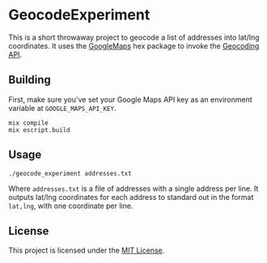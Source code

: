 # GeocodeExperiment

This is a short throwaway project to geocode a list of addresses into lat/lng coordinates. It uses the [GoogleMaps](https://hex.pm/packages/google_maps/) hex package to 
invoke the [Geocoding API](https://developers.google.com/maps/documentation/geocoding/overview). 

## Building
First, make sure you've set your Google Maps API key as an environment variable at `GOOGLE_MAPS_API_KEY`.

```shell
mix compile
mix escript.build
```

## Usage
```shell
./geocode_experiment addresses.txt
```

Where `addresses.txt` is a file of addresses with a single address per line. It outputs lat/lng coordinates for 
each address to standard out in the format `lat,lng`, with one coordinate per line.

## License
This project is licensed under the [MIT License](https://opensource.org/licenses/MIT).